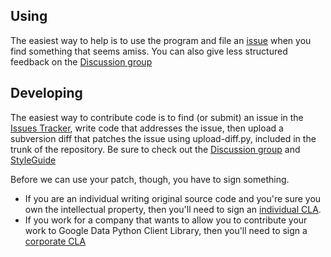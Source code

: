 ## Using ##
The easiest way to help is to use the program and file an [issue](http://code.google.com/p/googlecl/issues/list) when you find something that seems amiss. You can also give less structured feedback on the [Discussion group](http://groups.google.com/group/googlecl-discuss)

## Developing ##
The easiest way to contribute code is to find (or submit) an issue in the [Issues Tracker](http://code.google.com/p/googlecl/issues/list), write code that addresses the issue, then upload a subversion diff that patches the issue using upload-diff.py, included in the trunk of the repository. Be sure to check out the [Discussion group](http://groups.google.com/group/googlecl-discuss) and [StyleGuide](StyleGuide.md)

Before we can use your patch, though, you have to sign something.
  * If you are an individual writing original source code and you're sure you own the intellectual property, then you'll need to sign an [individual CLA](http://code.google.com/legal/individual-cla-v1.0.html).
  * If you work for a company that wants to allow you to contribute your work to Google Data Python Client Library, then you'll need to sign a [corporate CLA](http://code.google.com/legal/corporate-cla-v1.0.html)